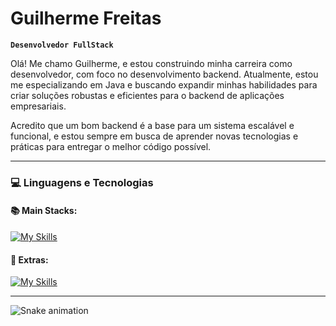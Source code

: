 # Guilherme Freitas

**`Desenvolvedor FullStack`**

Olá! Me chamo Guilherme, e estou construindo minha carreira como desenvolvedor, com foco no desenvolvimento backend. Atualmente, estou me especializando em Java e buscando expandir minhas habilidades para criar soluções robustas e eficientes para o backend de aplicações empresariais.

Acredito que um bom backend é a base para um sistema escalável e funcional, e estou sempre em busca de aprender novas tecnologias e práticas para entregar o melhor código possível.

---

### 💻 Linguagens e Tecnologias

#### 📚 Main Stacks:

[![My Skills](https://skillicons.dev/icons?i=html,css,js,ts,java)](https://skillicons.dev)

#### 🧠 Extras:

[![My Skills](https://skillicons.dev/icons?i=linux,spring,git,mysql,PostgreSQL,docker)](https://skillicons.dev)

---


<img src="https://raw.githubusercontent.com/GuilhermesFreitas /GuilhermesFreitas /output/snake.svg" alt="Snake animation" />

###

<br/>
<br/>


